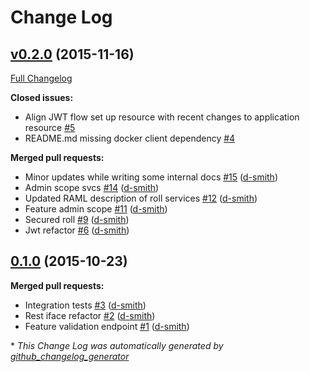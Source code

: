 # Change Log

## [v0.2.0](https://github.com/xtraclabs/roll/tree/v0.2.0) (2015-11-16)
[Full Changelog](https://github.com/xtraclabs/roll/compare/0.1.0...v0.2.0)

**Closed issues:**

- Align JWT flow set up resource with recent changes to application resource [\#5](https://github.com/xtraclabs/roll/issues/5)
- README.md missing docker client dependency [\#4](https://github.com/xtraclabs/roll/issues/4)

**Merged pull requests:**

- Minor updates while writing some internal docs [\#15](https://github.com/xtraclabs/roll/pull/15) ([d-smith](https://github.com/d-smith))
- Admin scope svcs [\#14](https://github.com/xtraclabs/roll/pull/14) ([d-smith](https://github.com/d-smith))
- Updated RAML description of roll services [\#12](https://github.com/xtraclabs/roll/pull/12) ([d-smith](https://github.com/d-smith))
- Feature admin scope [\#11](https://github.com/xtraclabs/roll/pull/11) ([d-smith](https://github.com/d-smith))
- Secured roll [\#9](https://github.com/xtraclabs/roll/pull/9) ([d-smith](https://github.com/d-smith))
- Jwt refactor [\#6](https://github.com/xtraclabs/roll/pull/6) ([d-smith](https://github.com/d-smith))

## [0.1.0](https://github.com/xtraclabs/roll/tree/0.1.0) (2015-10-23)
**Merged pull requests:**

- Integration tests [\#3](https://github.com/xtraclabs/roll/pull/3) ([d-smith](https://github.com/d-smith))
- Rest iface refactor [\#2](https://github.com/xtraclabs/roll/pull/2) ([d-smith](https://github.com/d-smith))
- Feature validation endpoint [\#1](https://github.com/xtraclabs/roll/pull/1) ([d-smith](https://github.com/d-smith))



\* *This Change Log was automatically generated by [github_changelog_generator](https://github.com/skywinder/Github-Changelog-Generator)*
